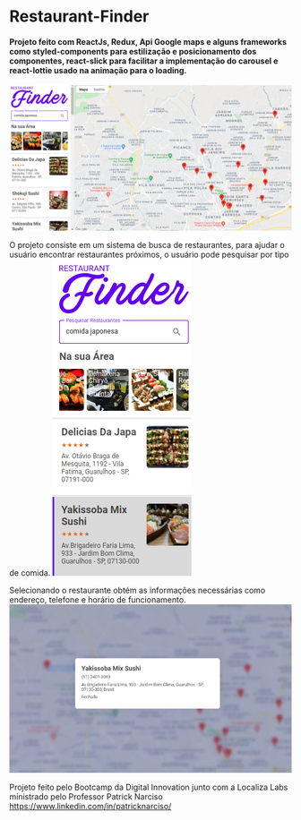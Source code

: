# Restaurant-Finder

#### Projeto feito com ReactJs, Redux, Api Google maps e alguns frameworks como styled-components para estilização e posicionamento dos componentes, react-slick para facilitar a implementação do carousel e react-lottie usado na animação para o loading.

![Getting Started](./img/search.png)

O projeto consiste em um sistema de busca de restaurantes, para ajudar o usuário encontrar restaurantes próximos, o usuário pode pesquisar por tipo de comida.
![Getting Started](./img/search-restaurant.png)

Selecionando o restaurante obtém as informações necessárias como endereço, telefone e horário de funcionamento.
![Getting Started](./img/info.png)


Projeto feito pelo Bootcamp da Digital Innovation junto com a Localiza Labs ministrado pelo Professor Patrick Narciso
https://www.linkedin.com/in/patricknarciso/
